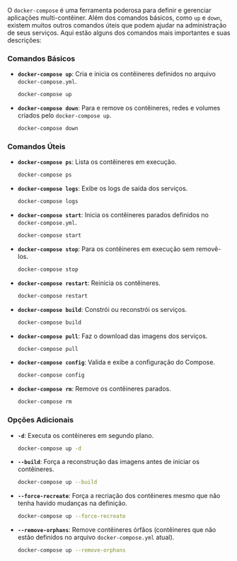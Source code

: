 O `docker-compose` é uma ferramenta poderosa para definir e gerenciar aplicações multi-contêiner. Além dos comandos básicos, como `up` e `down`, existem muitos outros comandos úteis que podem ajudar na administração de seus serviços. Aqui estão alguns dos comandos mais importantes e suas descrições:

### Comandos Básicos

- **`docker-compose up`**: Cria e inicia os contêineres definidos no arquivo `docker-compose.yml`.
  ```sh
  docker-compose up
  ```

- **`docker-compose down`**: Para e remove os contêineres, redes e volumes criados pelo `docker-compose up`.
  ```sh
  docker-compose down
  ```

### Comandos Úteis

- **`docker-compose ps`**: Lista os contêineres em execução.
  ```sh
  docker-compose ps
  ```

- **`docker-compose logs`**: Exibe os logs de saída dos serviços.
  ```sh
  docker-compose logs
  ```

- **`docker-compose start`**: Inicia os contêineres parados definidos no `docker-compose.yml`.
  ```sh
  docker-compose start
  ```

- **`docker-compose stop`**: Para os contêineres em execução sem removê-los.
  ```sh
  docker-compose stop
  ```

- **`docker-compose restart`**: Reinicia os contêineres.
  ```sh
  docker-compose restart
  ```

- **`docker-compose build`**: Constrói ou reconstrói os serviços.
  ```sh
  docker-compose build
  ```

- **`docker-compose pull`**: Faz o download das imagens dos serviços.
  ```sh
  docker-compose pull
  ```

- **`docker-compose config`**: Valida e exibe a configuração do Compose.
  ```sh
  docker-compose config
  ```

- **`docker-compose rm`**: Remove os contêineres parados.
  ```sh
  docker-compose rm
  ```

### Opções Adicionais

- **`-d`**: Executa os contêineres em segundo plano.
  ```sh
  docker-compose up -d
  ```

- **`--build`**: Força a reconstrução das imagens antes de iniciar os contêineres.
  ```sh
  docker-compose up --build
  ```

- **`--force-recreate`**: Força a recriação dos contêineres mesmo que não tenha havido mudanças na definição.
  ```sh
  docker-compose up --force-recreate
  ```

- **`--remove-orphans`**: Remove contêineres órfãos (contêineres que não estão definidos no arquivo `docker-compose.yml` atual).
  ```sh
  docker-compose up --remove-orphans
  ```